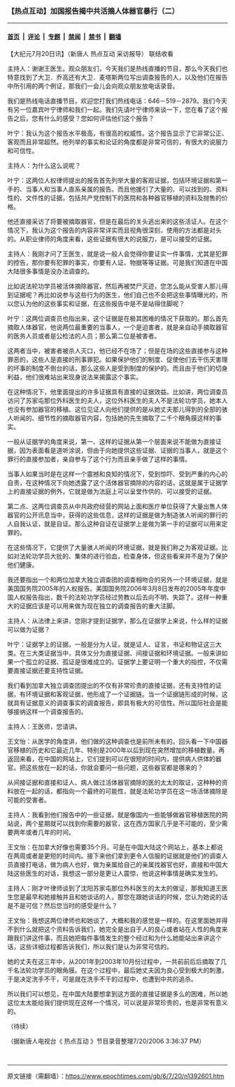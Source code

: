 ### 【热点互动】加国报告揭中共活摘人体器官暴行（二）

---

#### [首页](../../../..?n1392601) &nbsp;|&nbsp; [评论](../../../../../epoch-comment?n1392601) &nbsp;|&nbsp; [专题](../../../../../epoch-special?n1392601) &nbsp;|&nbsp; [禁闻](../../../../../epoch-news?n1392601) &nbsp;|&nbsp; [禁书](../../../../../books?n1392601) &nbsp;|&nbsp; [翻墙](https://github.com/gfw-breaker/nogfw/blob/master/README.md?n1392601)


<div class="post_content" id="artbody" itemprop="articleBody">
 <!-- article content begin -->
 <p>
  【大纪元7月20日讯】（新唐人
  <ok href="https://www.epochtimes.com/gb/tag/%E7%83%AD%E7%82%B9%E4%BA%92%E5%8A%A8.html">
   热点互动
  </ok>
  采访报导）
  <ok href="http://www.ntdtv.com/xtr/clips/FocusTalk/2006/072006/RDHD_07-14-06_live_60mins.ram">
   联结收看
  </ok>
 </p>
 <p>
  主持人：谢谢王医生。观众朋友们，今天我们是热线直播的节目，那么今天我们也特意找到了大卫．乔高还有大卫．麦塔斯两位写出调查报告的人，以及他们在报告中所引用的两个例证，那我们一会儿会向观众朋友放电话录音。
 </p>
 <p>
  我们是热线电话直播节目，欢迎您打我们热线电话：646－519－2879。我们今天有另一位嘉宾叶宁律师和我们一起。我们先请叶宁律师来谈一下，您在看了这个报告之后，您有什么的感受？您如何评估他们这个报告？
 </p>
 <p>
  叶宁：我认为这个报告水平极高，有很高的权威性。这个报告显示了它非常公正、客观而且非常超然。他列举的事实和论证的角度都是非常可信的，有很大的说服力和可信性。
 </p>
 <p>
  主持人：为什么这么说呢？
 </p>
 <p>
  叶宁：这两位人权律师提出的报告首先列举大量的客观证据，包括环境证据和第一手的、当事人和当事人直系亲属的报告。而且他援引了大量的、可以找到的、资料性的、文件性的证据，包括共产党控制下的医院和各种器官移植的资料及抛售的价格。
 </p>
 <p>
  他还直接采访了将要被摘取器官，但是在最后的关头逃出来的这些活证人。在这个情况下，我认为这个报告的内容非常详实而且视角很深刻，使用的方法都是对头的。从职业律师的角度来看，这些证据有很大的说服力，是可以接受的证据。
 </p>
 <p>
  主持人：我刚才问了王医生，就是说一般人会觉得你要证实一件事情，尤其是犯罪的控告，那你要有犯罪的事实，你要有人证、物据等等证据。可是我们知道在中国大陆很多事情是没办法调查的。
 </p>
 <p>
  比如说法轮功学员被活体摘除器官，然后再被焚尸灭迹，您怎么能从受害人那儿得到证据呢？再比如说参与这些行为的医生，他们自己也不会把这些事情曝光的，所以您认为他的这些事实和证据，在这些报告中是不是站得住脚呢？
 </p>
 <p>
  叶宁：这两位调查员也指出来，这个证据是在极其困难的情况下获取的。那么首先摘取人体器官，他说两位最重要的当事人，一个是迫害者，就是亲自动手摘取器官的医务人员或者是公检法的人员；那么第二位是被害者。
 </p>
 <p>
  这两者当中，被害者被杀人灭口，他已经不在场了；但是在场的这些直接参与这种罪恶的，这些人是直接的刑事罪犯。如果保护他们的制度、促使他们去干伤天害理的坏事的制度不倒台的话，那么这些人是受到制度的保护的。而且由于他们的切身利益，他们很难站出来现身说法来揭露这个事实。
 </p>
 <p>
  在这种情况下，他里面提出的许多证据具有直接的证据效益。比如讲，两位调查员访问了苏家屯那位外科医生的夫人，这位外科医生的夫人不是法轮功学员，她本人也没有参加器官的移植。这位见证人向他们提供的是从她丈夫那儿得到的全部的骇人听闻的、细节性的摘取器官内容，包括她的先生摘取了二千个眼角膜这样的事实。
 </p>
 <p>
  一般从证据学的角度来说，第一、这样的证据从第一个层面来说不能做为直接证据，因为表面看是道听涂说，但由于向她提供这些证据、证据的当事人，就是这个罪行的直接参加者，亲自参与了这个行为而且亲手做了这样的事情。
 </p>
 <p>
  当事人如果当时是在这样一个震撼和良知的情况下，受到惊吓、受到严重的内心的自责，在这种情况下向她透露了这个活体器官摘除的内容的话，这就是属于证据学上的直接证据的例外，它就是做为法庭上可以呈堂作供的、可以接受的证据。
 </p>
 <p>
  第二点、这两位调查员从中共政府经营的网站上面和医疗单位获得了大量出售人体器官的公开讯息当中，获得的这些信息，这样的证据是做为制造骇人听闻的罪行的人自我认证，就是自证。那么这种自证在证据学上是做为第一手的证据可以用来定罪的。
 </p>
 <p>
  在这些情况下，它提供了大量骇人听闻的环境证据，就是我们称之为客观证据。比如对法轮功学员大批的、集体的进行验血，检查身体，但这些看来并不是为了保护他们健康。
 </p>
 <p>
  我还要指出一个和两位加拿大独立调查团的调查相吻合的另外一个环境证据，就是美国国务院2005年的人权报告。美国国务院2006年3月8日发布的2005年年度中国人权报告指出，数千的法轮功学员经过劳教以后去向不明、失踪了。这样一种重大的证据应该是可以用来做为现在独立的调查报告的重大注脚。
 </p>
 <p>
  主持人：从法律上来讲，您刚才提到证据学，那么在证据学上来说，什么样的证据可以做为证据？
 </p>
 <p>
  叶宁：证据学上的证据，一般是分为人证，就是证人、证言，书证和物证这三大类。在三大类证据当中，具体又分为直接证据、间接证据和环境证据。一般来讲如果一个孤立的证据、孤证是很难成立的。证据学上要证明一个重大的指控，不仅需要直接证据还要支持性证据。
 </p>
 <p>
  我们看到加拿大独立调查团提出的不仅有非常珍贵的直接证据，还有支持性的证据，有环境证据和客观证据，他形成了一个证据链。当一个证据链形成的时候，这就具有证据意义的调查事实的调查报告，即具有极大的可信性。所以国际社会是能够接纳这样一个调查报告的。
 </p>
 <p>
  主持人：王医师，您请讲。
 </p>
 <p>
  王文怡：从医学的角度讲，他们做的这种调查也是前所未有的。回头看一下中国器官移植的历史和它最近几年、特别是2000年以后到现在突然增加的移植数量。再返回来看，在中国的网站上，它们提到可以在很短的时间内，提供病人供体的器官。把这些放在一起的话，你就会要问一些问题，这些器官都是哪来的？
 </p>
 <p>
  从间接证据和直接和证人、病人做过活体器官摘除的医的太太的取证，这种种的资料放在一起的话，都指向一个最终的可能性，就是法轮功学员在这一场活体摘除是可能的受害者。
 </p>
 <p>
  主持人：我看到他们报告中的一些证据，就是像国内一些能够做器官移植医院的网站说，两个星期就可以找到你需要的器官，这在西方国家几乎是不可能的，至少需要两年或者几年的时间。
 </p>
 <p>
  王文怡：在加拿大好像也需要35个月。可是在中国大陆这个网站上，基本上都说在两周或者是更短的时间内。接下来他们拿到更令人信服的证据就是他们的调查人员直接打电话，做为病人也好，做为亲属给自己的亲属找器官也好，直接和中国大陆这些医生的对话，我想这一部分是更让人震惊，他说这种事情是确实发生的。
 </p>
 <p>
  主持人：刚才叶律师谈到了沈阳苏家屯那位外科医生的太太的做证，那我知道王医生您是最早和她接触并且和她谈话的人，那您在跟她谈话的时候，您认为她说的话是不是可信？然后您当时的感受是什么？
 </p>
 <p>
  王文怡：我想这两位律师也和她谈了，大概和我的感觉是一样的。在这里面她并得不到什么就把这个资料告诉我们，她完全是出自于人的良心或者站在人性的角度来跟我们讲这件事，而且她把每件事情发生的整个经过和为什么她能站出来讲这个话，这些详细过程都告诉我们，所以我们是认为非常可信的。
 </p>
 <p>
  她的丈夫在这三年中，从2001年到2003年10月份过程中，一共前前后后摘取了几千名法轮功学员的眼角膜。在这个过程中，最后她丈夫因为良心受到极大的刺激，于是决定洗手不干，可是就在洗手不干的过程中，也遭到中共的追杀。
 </p>
 <p>
  所以我们可以想见，在中国大陆要想拿到这方面的直接证据是多么的困难，所以她这位太太能给我们提供现在这样一个情况，可以说是非常珍贵的，也是非常有意义的。
 </p>
 <p>
  （待续）
 </p>
 <p>
  （据新唐人电视台《
  <ok href="https://www.epochtimes.com/gb/tag/%E7%83%AD%E7%82%B9%E4%BA%92%E5%8A%A8.html">
   热点互动
  </ok>
  》节目录音整理7/20/2006 3:36:37 PM）
 </p>
 <p>
  <p>
   <font color="#ffffff">
    (http://www.dajiyuan.com)
   </font>
  </p>
  <!-- article content end -->
  <div id="below_article_ad">
  </div>
 </p>
</div>


---

原文链接（需翻墙）：https://www.epochtimes.com/gb/6/7/20/n1392601.htm